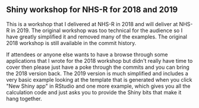 
## Shiny workshop for NHS-R for 2018 and 2019

This is a workshop that I delivered at NHS-R in 2018 and will deliver at NHS-R in 2019. The original workshop was too technical for the audience so I have greatly simplified it and removed many of the examples. The original 2018 workshop is still available in the commit history.

If attendees or anyone else wants to have a browse through some applications that I wrote for the 2018 workshop but didn't really have time to cover then please just have a poke through the commits and you can bring the 2018 version back. The 2019 version is much simplified and includes a very basic example looking at the template that is generated when you click "New Shiny app" in RStudio and one more example, which gives you all the calculation code and just asks you to provide the Shiny bits that make it hang together.